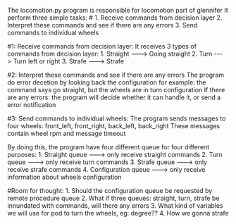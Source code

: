 The locomotion.py program is responsible for locomotion part of glennifer
It perform three simple tasks:
    #
    1. Receive commands from decision layer
    2. Interpret these commands and see if there are any errors
    3. Send commands to individual wheels

#1: Receive commands from decision layer: 
It receives 3 types of commands from decision layer:
    1. Straight ---> Going straight
    2. Turn     ---> Turn left or right
    3. Strafe   ---> Strafe
    
#2: Interpret these commands and see if there are any errors
The program do error decetion by looking back the configuration 
for example: the command says go straight, but the wheels are in turn configuration
If there are any errors:
the program will decide whether it can handle it, or send a error notification

#3: Send commands to individual wheels:
The program sends messages to four wheels: front_left, front_right, back_left, back_right
These messages contain wheel rpm and message timeout

By doing this, the program have four different queue for four different purposes:
    1. Straight queue ---> only receive straight commands
    2. Turn queue     ---> only receive turn commands 
    3. Strafe queue   ---> only receive strafe commands
    4. Configuration queue ---> only receive information about wheels configuration
    

#Room for thought:
    1. Should the configuration queue be requested by remote procedure queue
    2. What if three queues: straight, turn, strafe be innundated with commands, will there any errors
    3. What kind of variables we will use for pod to turn the wheels, eg: degree??
    4. How we gonna strafe
